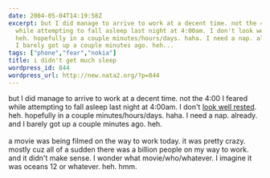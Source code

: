 ```yaml
---
date: 2004-05-04T14:19:58Z
excerpt: but I did manage to arrive to work at a decent time. not the 4:00 I feared
  while attempting to fall asleep last night at 4:00am. I don't look well rested.
  heh. hopefully in a couple minutes/hours/days. haha. I need a nap. already. and
  I barely got up a couple minutes ago. heh...
tags: ["phone","fear","nokia"]
title: i didn't get much sleep
wordpress_id: 844
wordpress_url: http://new.nata2.org/?p=844
---
```


but I did manage to arrive to work at a decent time. not the 4:00 I feared while attempting to fall asleep last night at 4:00am. I don't <a href="http://www.nata2.info/?path=pictures%2Fmisc%2Fphone_camera%2Fphotolog&amp;img=1083678359-Nokia6600(624).jpg">look well rested</a>. heh. hopefully in a couple minutes/hours/days. haha. I need a nap. already. and I barely got up a couple minutes ago. heh. <br/><br/>a movie was being filmed on the way to work today. it was pretty crazy. mostly cuz all of a sudden there was a billion people on my way to work. and it didn't make sense. I wonder what movie/who/whatever. I imagine it was oceans 12 or whatever. heh. hmm. 
